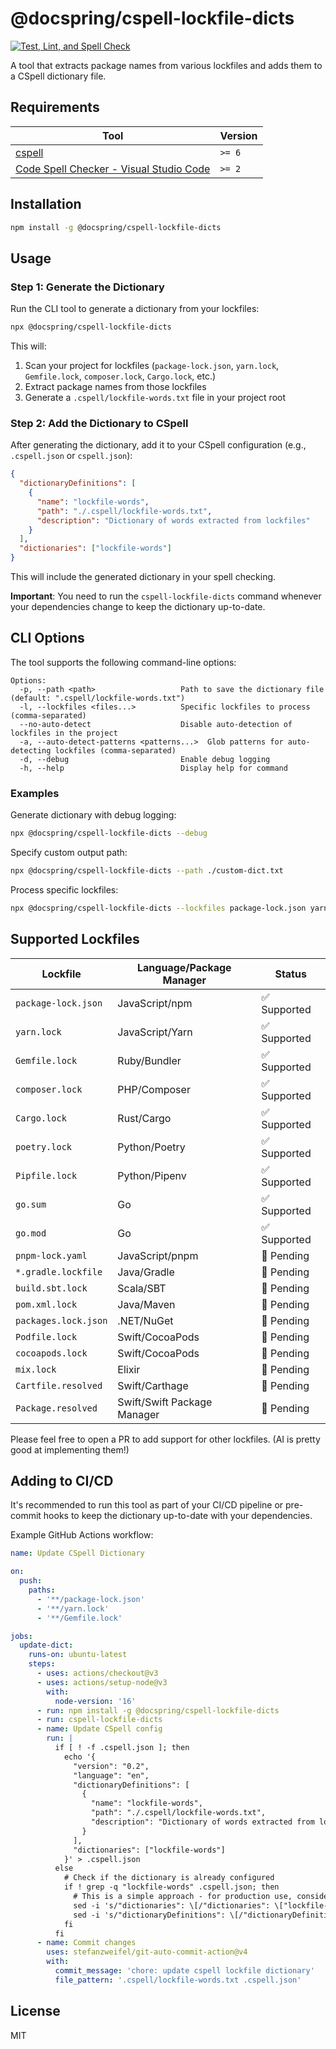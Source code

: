 # @docspring/cspell-lockfile-dicts

[![Test, Lint, and Spell Check](https://github.com/DocSpring/cspell-lockfile-dicts/actions/workflows/test.yml/badge.svg)](https://github.com/DocSpring/cspell-lockfile-dicts/actions/workflows/test.yml)

A tool that extracts package names from various lockfiles and adds them to a CSpell dictionary file.

## Requirements

| Tool                                                                                                                                 | Version |
| ------------------------------------------------------------------------------------------------------------------------------------ | ------- |
| [cspell](https://github.com/streetsidesoftware/cspell)                                                                               | `>= 6`  |
| [Code Spell Checker - Visual Studio Code](https://marketplace.visualstudio.com/items?itemName=streetsidesoftware.code-spell-checker) | `>= 2`  |

## Installation

```sh
npm install -g @docspring/cspell-lockfile-dicts
```

## Usage

### Step 1: Generate the Dictionary

Run the CLI tool to generate a dictionary from your lockfiles:

```bash
npx @docspring/cspell-lockfile-dicts
```

This will:

1. Scan your project for lockfiles (`package-lock.json`, `yarn.lock`, `Gemfile.lock`, `composer.lock`, `Cargo.lock`, etc.)
2. Extract package names from those lockfiles
3. Generate a `.cspell/lockfile-words.txt` file in your project root

### Step 2: Add the Dictionary to CSpell

After generating the dictionary, add it to your CSpell configuration (e.g., `.cspell.json` or `cspell.json`):

```json
{
  "dictionaryDefinitions": [
    {
      "name": "lockfile-words",
      "path": "./.cspell/lockfile-words.txt",
      "description": "Dictionary of words extracted from lockfiles"
    }
  ],
  "dictionaries": ["lockfile-words"]
}
```

This will include the generated dictionary in your spell checking.

**Important**: You need to run the `cspell-lockfile-dicts` command whenever your dependencies change to keep the dictionary up-to-date.

## CLI Options

The tool supports the following command-line options:

```
Options:
  -p, --path <path>                   Path to save the dictionary file (default: ".cspell/lockfile-words.txt")
  -l, --lockfiles <files...>          Specific lockfiles to process (comma-separated)
  --no-auto-detect                    Disable auto-detection of lockfiles in the project
  -a, --auto-detect-patterns <patterns...>  Glob patterns for auto-detecting lockfiles (comma-separated)
  -d, --debug                         Enable debug logging
  -h, --help                          Display help for command
```

### Examples

Generate dictionary with debug logging:

```bash
npx @docspring/cspell-lockfile-dicts --debug
```

Specify custom output path:

```bash
npx @docspring/cspell-lockfile-dicts --path ./custom-dict.txt
```

Process specific lockfiles:

```bash
npx @docspring/cspell-lockfile-dicts --lockfiles package-lock.json yarn.lock
```

## Supported Lockfiles

| Lockfile             | Language/Package Manager    | Status       |
| -------------------- | --------------------------- | ------------ |
| `package-lock.json`  | JavaScript/npm              | ✅ Supported |
| `yarn.lock`          | JavaScript/Yarn             | ✅ Supported |
| `Gemfile.lock`       | Ruby/Bundler                | ✅ Supported |
| `composer.lock`      | PHP/Composer                | ✅ Supported |
| `Cargo.lock`         | Rust/Cargo                  | ✅ Supported |
| `poetry.lock`        | Python/Poetry               | ✅ Supported |
| `Pipfile.lock`       | Python/Pipenv               | ✅ Supported |
| `go.sum`             | Go                          | ✅ Supported |
| `go.mod`             | Go                          | ✅ Supported |
| `pnpm-lock.yaml`     | JavaScript/pnpm             | 🔄 Pending   |
| `*.gradle.lockfile`  | Java/Gradle                 | 🔄 Pending   |
| `build.sbt.lock`     | Scala/SBT                   | 🔄 Pending   |
| `pom.xml.lock`       | Java/Maven                  | 🔄 Pending   |
| `packages.lock.json` | .NET/NuGet                  | 🔄 Pending   |
| `Podfile.lock`       | Swift/CocoaPods             | 🔄 Pending   |
| `cocoapods.lock`     | Swift/CocoaPods             | 🔄 Pending   |
| `mix.lock`           | Elixir                      | 🔄 Pending   |
| `Cartfile.resolved`  | Swift/Carthage              | 🔄 Pending   |
| `Package.resolved`   | Swift/Swift Package Manager | 🔄 Pending   |

Please feel free to open a PR to add support for other lockfiles.
(AI is pretty good at implementing them!)

## Adding to CI/CD

It's recommended to run this tool as part of your CI/CD pipeline or pre-commit hooks to keep the dictionary up-to-date with your dependencies.

Example GitHub Actions workflow:

```yaml
name: Update CSpell Dictionary

on:
  push:
    paths:
      - '**/package-lock.json'
      - '**/yarn.lock'
      - '**/Gemfile.lock'

jobs:
  update-dict:
    runs-on: ubuntu-latest
    steps:
      - uses: actions/checkout@v3
      - uses: actions/setup-node@v3
        with:
          node-version: '16'
      - run: npm install -g @docspring/cspell-lockfile-dicts
      - run: cspell-lockfile-dicts
      - name: Update CSpell config
        run: |
          if [ ! -f .cspell.json ]; then
            echo '{
              "version": "0.2",
              "language": "en",
              "dictionaryDefinitions": [
                {
                  "name": "lockfile-words",
                  "path": "./.cspell/lockfile-words.txt",
                  "description": "Dictionary of words extracted from lockfiles"
                }
              ],
              "dictionaries": ["lockfile-words"]
            }' > .cspell.json
          else
            # Check if the dictionary is already configured
            if ! grep -q "lockfile-words" .cspell.json; then
              # This is a simple approach - for production use, consider using a JSON parser
              sed -i 's/"dictionaries": \[/"dictionaries": \["lockfile-words", /g' .cspell.json
              sed -i 's/"dictionaryDefinitions": \[/"dictionaryDefinitions": \[{"name": "lockfile-words", "path": "./.cspell\/lockfile-words.txt", "description": "Dictionary of words extracted from lockfiles"}, /g' .cspell.json
            fi
          fi
      - name: Commit changes
        uses: stefanzweifel/git-auto-commit-action@v4
        with:
          commit_message: 'chore: update cspell lockfile dictionary'
          file_pattern: '.cspell/lockfile-words.txt .cspell.json'
```

## License

MIT
